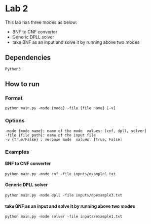 # Lab 2
This lab has three modes as below:
* BNF to CNF converter
* Generic DPLL solver
* take BNF as an input and solve it by running above two modes

## Dependencies
    Python3

## How to run
### Format
```
python main.py -mode {mode} -file {file name} [-v]
```

### Options
```
-mode {mode name}: name of the mode  values: [cnf, dpll, solver]
-file {file path}: name of the input file
-v {True/False} : verbose mode  values: [True, False]
```

### Examples
#### BNF to CNF converter
```
python main.py -mode cnf -file inputs/example1.txt
```

#### Generic DPLL solver
```
python main.py -mode dpll -file inputs/dpexample3.txt
```

#### take BNF as an input and solve it by running above two modes
```
python main.py -mode solver -file inputs/example1.txt
```


        